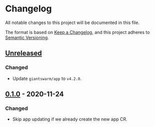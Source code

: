 # Changelog

All notable changes to this project will be documented in this file.

The format is based on [Keep a Changelog](https://keepachangelog.com/en/1.0.0/),
and this project adheres to [Semantic Versioning](https://semver.org/spec/v2.0.0.html).

## [Unreleased]

### Changed

- Update `giantswarm/app` to `v4.2.0`.

## [0.1.0] - 2020-11-24


### Changed

- Skip app updating if we already create the new app CR.





[Unreleased]: https://github.com/giantswarm/app-checker/compare/v0.1.0...HEAD
[0.1.0]: https://github.com/giantswarm/app-checker/releases/tag/v0.1.0
